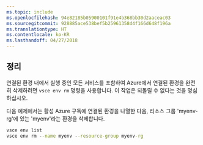 ```yaml
---
ms.topic: include
ms.openlocfilehash: 94e82185b05900101f91e4b368bb30d2aaceac03
ms.sourcegitcommit: 928885ace538bef5b25961358d4f166d648f196a
ms.translationtype: HT
ms.contentlocale: ko-KR
ms.lasthandoff: 04/27/2018
---
```

## <a name="clean-up"></a>정리
연결된 환경 내에서 실행 중인 모든 서비스를 포함하여 Azure에서 연결된 환경을 완전히 삭제하려면 `vsce env rm` 명령을 사용합니다. 이 작업은 되돌릴 수 없다는 것을 명심하십시오.

다음 예제에서는 활성 Azure 구독에 연결된 환경을 나열한 다음, 리소스 그룹 'myenv-rg'에 있는 'myenv'라는 환경을 삭제합니다.

```cmd
vsce env list
vsce env rm --name myenv --resource-group myenv-rg
```

